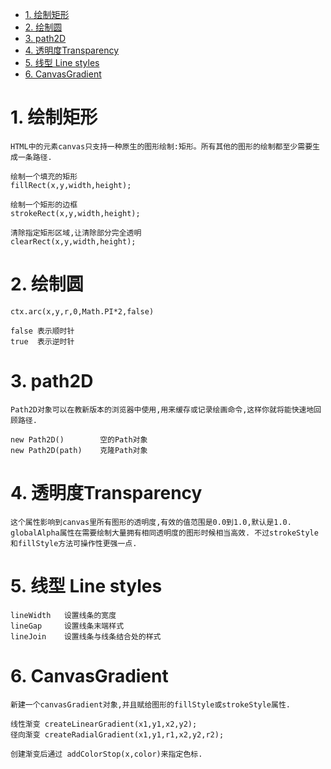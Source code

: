 <!-- TOC -->

- [1. 绘制矩形](#1-绘制矩形)
- [2. 绘制圆](#2-绘制圆)
- [3. path2D](#3-path2d)
- [4. 透明度Transparency](#4-透明度transparency)
- [5. 线型 Line styles](#5-线型-line-styles)
- [6. CanvasGradient](#6-canvasgradient)

<!-- /TOC -->

# 1. 绘制矩形

    HTML中的元素canvas只支持一种原生的图形绘制:矩形。所有其他的图形的绘制都至少需要生成一条路径.
    
    绘制一个填充的矩形
    fillRect(x,y,width,height);

    绘制一个矩形的边框
    strokeRect(x,y,width,height);

    清除指定矩形区域,让清除部分完全透明
    clearRect(x,y,width,height);

# 2. 绘制圆

    ctx.arc(x,y,r,0,Math.PI*2,false)

    false 表示顺时针
    true  表示逆时针

# 3. path2D

    Path2D对象可以在教新版本的浏览器中使用,用来缓存或记录绘画命令,这样你就将能快速地回顾路径.

    new Path2D()        空的Path对象
    new Path2D(path)    克隆Path对象

# 4. 透明度Transparency

    这个属性影响到canvas里所有图形的透明度,有效的值范围是0.0到1.0,默认是1.0.
    globalAlpha属性在需要绘制大量拥有相同透明度的图形时候相当高效. 不过strokeStyle和fillStyle方法可操作性更强一点.

# 5. 线型 Line styles

    lineWidth   设置线条的宽度
    lineGap     设置线条末端样式
    lineJoin    设置线条与线条结合处的样式

# 6. CanvasGradient

    新建一个canvasGradient对象,并且赋给图形的fillStyle或strokeStyle属性.
    
    线性渐变 createLinearGradient(x1,y1,x2,y2);
    径向渐变 createRadialGradient(x1,y1,r1,x2,y2,r2);

    创建渐变后通过 addColorStop(x,color)来指定色标.